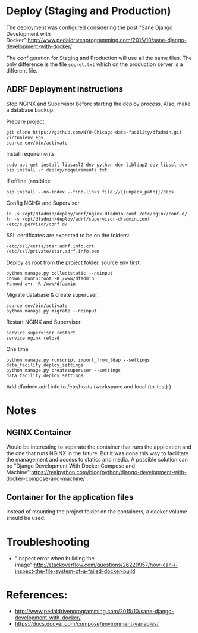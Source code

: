 # Deploy (Staging and Production)

The deployment was configured considering the post "Sane Django Development with Docker":http://www.pedaldrivenprogramming.com/2015/10/sane-django-development-with-docker/

The configuration for Staging and Production will use all the same files.
The only difference is the file `secret.txt` which on the production server is a different file.

## ADRF Deployment instructions

Stop NGINX and Supervisor before starting the deploy process.
Also, make a database backup.

Prepare project
```
git clone https://github.com/NYU-Chicago-data-facility/dfadmin.git
virtualenv env
source env/bin/activate
```

Install requirements
```
sudo apt-get install libsasl2-dev python-dev libldap2-dev libssl-dev
pip install -r deploy/requirements.txt
```

If offline (ansible):
```
pip install --no-index --find-links file://{{unpack_path}}/deps
```

Config NGINX and Supervisor
```
ln -s /opt/dfadmin/deploy/adrf/nginx-dfadmin.conf /etc/nginx/conf.d/
ln -s /opt/dfadmin/deploy/adrf/supervisor-dfadmin.conf /etc/supervisor/conf.d/ 
```

SSL certificates are expected to be on the folders:
```
/etc/ssl/certs/star.adrf.info.crt
/etc/ssl/private/star.adrf.info.pem
```

Deploy as root from the project folder. source env first.
```
python manage.py collectstatic --noinput
chown ubuntu:root -R /www/dfadmin
#chmod a+r -R /www/dfadmin
```

Migrate database & create superuser.
```
source env/bin/activate
python manage.py migrate --noinput
```

Restart NGINX and Supervisor.
```
service supervisor restart
service nginx reload
```

One time
```
python manage.py runscript import_from_ldap --settings data_facility.deploy_settings
python manage.py createsuperuser --settings data_facility.deploy_settings
```
Add dfadmin.adrf.info to /etc/hosts (workspace and local (to-test) ) 

# Notes

## NGINX Container

Would be interesting to separate the container that runs the application and the one that runs NGINX in the future. But it was done this way to facilitate the management and access to statics and media. A possible solution can be "Django Development With Docker Compose and Machine":https://realpython.com/blog/python/django-development-with-docker-compose-and-machine/ .

## Container for the application files

Instead of mounting the project folder on the containers, a docker volume should be used.

# Troubleshooting

* "Inspect error when building the image":http://stackoverflow.com/questions/26220957/how-can-i-inspect-the-file-system-of-a-failed-docker-build

# References:
* http://www.pedaldrivenprogramming.com/2015/10/sane-django-development-with-docker/
* https://docs.docker.com/compose/environment-variables/
